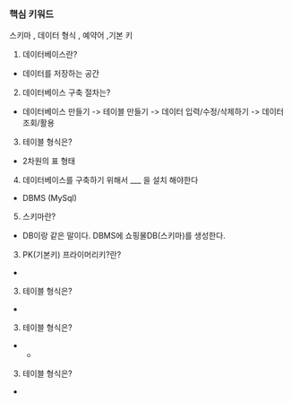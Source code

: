 
### 핵심 키워드 
스키마 , 데이터 형식 , 예약어 ,기본 키


1. 데이터베이스란? 
- 데이터를 저장하는 공간
2. 데이터베이스 구축 절차는? 
- 데이터베이스 만들기 -> 테이블 만들기 -> 데이터 입력/수정/삭제하기 -> 데이터 조회/활용
3. 테이블 형식은?
- 2차원의 표 형태
4. 데이터베이스를 구축하기 위해서 ___ 을 설치 해야한다
-  DBMS (MySql)
5. 스키마란?
- DB이랑 같은 말이다. DBMS에 쇼핑물DB(스키마)를 생성한다.
3. PK(기본키) 프라이머리키?란?
-  
3. 테이블 형식은?
- 
3. 테이블 형식은?
-  - 
3. 테이블 형식은?
- 